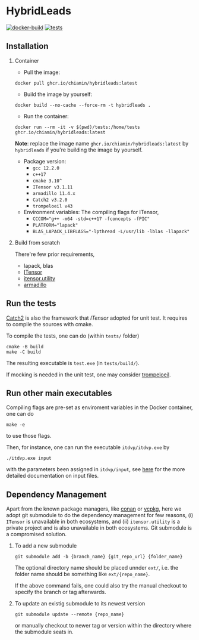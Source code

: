 # HybridLeads
[![docker-build](https://github.com/tanlin2013/HybridLeads/actions/workflows/build.yml/badge.svg)](https://github.com/tanlin2013/HybridLeads/actions/workflows/build.yml)
[![tests](https://github.com/tanlin2013/HybridLeads/actions/workflows/tests.yml/badge.svg)](https://github.com/tanlin2013/HybridLeads/actions/workflows/tests.yml)

Installation
------------

1. Container

    * Pull the image:
    ```
    docker pull ghcr.io/chiamin/hybridleads:latest
    ```
    * Build the image by yourself:
    ```
    docker build --no-cache --force-rm -t hybridleads .
    ```
    * Run the container:
    ```
    docker run --rm -it -v $(pwd)/tests:/home/tests ghcr.io/chiamin/hybridleads:latest
    ```
    **Note**: replace the image name `ghcr.io/chiamin/hybridleads:latest` by `hybridleads` if you're building the image by yourself.
    * Package version:
      * `gcc 12.2.0`
      * `c++17`
      * `cmake 3.10^`
      * `ITensor v3.1.11`
      * `armadillo 11.4.x`
      * `Catch2 v3.2.0`
      * `trompeloeil v43`
    * Environment variables:
      The compiling flags for ITensor,
      * `CCCOM="g++ -m64 -std=c++17 -fconcepts -fPIC"`
      * `PLATFORM="lapack"`
      * `BLAS_LAPACK_LIBFLAGS="-lpthread -L/usr/lib -lblas -llapack"`

2. Build from scratch

    There're few prior requirements,
    * lapack, blas
    * [ITensor](https://itensor.org/)
    * [itensor.utility](https://github.com/chiamin/itensor.utility)
    * [armadillo](https://arma.sourceforge.net/)


Run the tests
-------------
[Catch2](https://github.com/catchorg/Catch2) is also the framework that *ITensor* adopted for unit test. It requires to compile the sources with cmake.

To compile the tests, one can do (within ```tests/``` folder)

```
cmake -B build
make -C build
```

The resulting executable is ```test.exe``` (in ```tests/build/```).

If mocking is needed in the unit test, one may consider [trompeloeil](https://github.com/rollbear/trompeloeil).

Run other main executables
--------------------------

Compiling flags are pre-set as enviroment variables in the Docker container, one can do
```
make -e
```
to use those flags.

Then, for instance, one can run the executable ```itdvp/itdvp.exe``` by
```
./itdvp.exe input
```
with the parameters been assigned in ```itdvp/input```,
see [here](https://www.itensor.org/docs.cgi?vers=cppv3&page=formulas/input) for the more detailed documentation on input files.

Dependency Management
---------------------
Apart from the known package managers, like [conan](https://conan.io/) or [vcpkg](https://vcpkg.io/), here we adopt git submodule to do the dependency management for few reasons, (i) `ITensor` is unavailable in both ecosystems, and (ii) `itensor.utility` is a private project and is also unavailable in both ecosystems. Git submodule is a compromised solution.

1. To add a new submodule

    ```
    git submodule add -b {branch_name} {git_repo_url} {folder_name}
    ```
    The optional directory name should be placed unnder `ext/`, i.e. the folder name should be something like `ext/{repo_name}`.

    If the above command fails, one could also try the manual checkout to specify the branch or tag afterwards.

2. To update an existig submodule to its newest version
    ```
    git submodule update --remote {repo_name}
    ```
    or manually checkout to newer tag or version within the directory where the submodule seats in.
